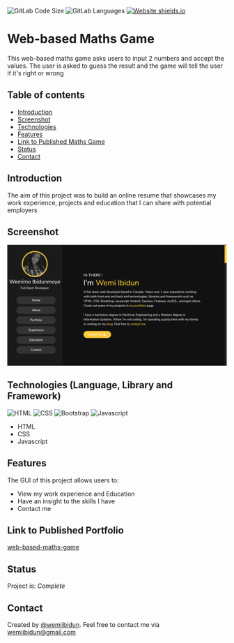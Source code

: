 ![GitLab Code Size](https://img.shields.io/github/languages/code-size/wemiibidun/guess_maths_result_game)
![GitLab Languages](https://img.shields.io/github/languages/count/wemiibidun/guess_maths_result_game)
[![Website shields.io](https://img.shields.io/website-up-down-green-red/http/shields.io.svg)](http://shields.io/)


# Web-based Maths Game 
This web-based maths game asks users to input 2 numbers and accept the values. The user is asked to guess the result and the game will tell the user if it's right or wrong

## Table of contents
* [Introduction](#introduction)
* [Screenshot](#screenshot)
* [Technologies](#technologies-language-library-and-framework)
* [Features](#features)
* [Link to Published Maths Game](#link-to-published-portfolio)
* [Status](#status)
* [Contact](#contact)


## Introduction
The aim of this project was to build an online resume that showcases my work experience, projects and education that I can share with potential employers

## Screenshot
![Sample image](https://github.com/wemiibidun/portfolio_resume/blob/main/portfolio_resume.png)

## Technologies (Language, Library and Framework)
![HTML](https://img.shields.io/badge/HTML-239120?style=for-the-badge&logo=html5&logoColor=white)
![CSS](https://img.shields.io/badge/CSS-239120?&style=for-the-badge&logo=css3&logoColor=white)
![Bootstrap](https://img.shields.io/badge/bootstrap-20232A?style=for-the-badge&logo=bootstrap&logoColor=61DAFB)
![Javascript](https://img.shields.io/badge/Javascript-20232A?style=for-the-badge&logo=javascript&logoColor=61DAFB)
* HTML
* CSS
* Javascript

## Features
The GUI of this project allows users to:
* View my work experience and Education
* Have an insight to the skills I have
* Contact me

## Link to Published Portfolio

[web-based-maths-game]([https://wemiibidun.github.io/guess_maths_result_game/])

## Status
Project is: _Complete_

## Contact
Created by [@wemiibidun](https://twitter.com/wemiibidun/). Feel free to contact me via wemiibidun@gmail.com
